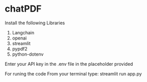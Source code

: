 # chatPDF

Install the following Libraries
1. Langchain
2. openai
3. streamlit
4. pypdf2
5. python-dotenv

Enter your API key in the .env file in the placeholder provided

For runing the code From your terminal type:
streamlit run app.py
